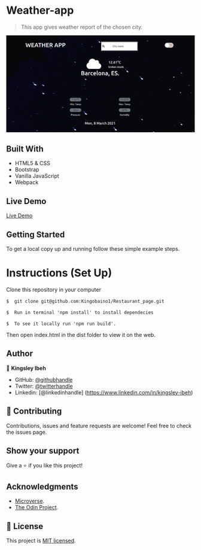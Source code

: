 # Weather-app

> This app gives weather report of the chosen city.

![screenshot](./src/images/weather.png)

## Built With

- HTML5 & CSS
- Bootstrap
- Vanilla JavaScript
- Webpack

## Live Demo

[Live Demo](https://weather-reports.netlify.app/)

## Getting Started

To get a local copy up and running follow these simple example steps.

# Instructions (Set Up)

Clone this repository in your computer

```
$  git clone git@github.com:Kingobaino1/Restaurant_page.git
```

```
$  Run in terminal 'npm install' to install dependecies
```

```
$  To see it locally run 'npm run build'.
```

Then open index.html in the dist folder to view it on the web.

## Author

👤 **Kingsley Ibeh**

- GitHub: [@githubhandle](https://github.com/Kingobaino1)
- Twitter: [@twitterhandle](https://twitter.com/ibehkingso)
- Linkedin: [@linkedinhandle] (https://www.linkedin.com/in/kingsley-ibeh)

## 🤝 Contributing

Contributions, issues and feature requests are welcome!
Feel free to check the issues page.

## Show your support

Give a ⭐️ if you like this project!

## Acknowledgments

- [Microverse](https://www.microverse.org/).
- [The Odin Project](https://www.theodinproject.com/).

## 📝 License

This project is [MIT licensed](/LICENSE).

